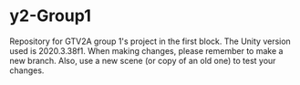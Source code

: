 # y2-Group1
Repository for GTV2A group 1's project in the first block.
The Unity version used is 2020.3.38f1.
When making changes, please remember to make a new branch. Also, use a new scene (or copy of an old one) to test your changes.
